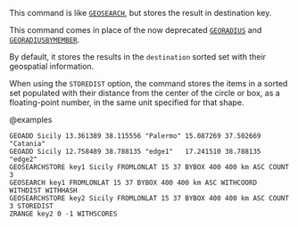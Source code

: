 This command is like [`GEOSEARCH`](./geosearch), but stores the result in destination key.

This command comes in place of the now deprecated [`GEORADIUS`](./georadius) and [`GEORADIUSBYMEMBER`](./georadiusbymember).

By default, it stores the results in the `destination` sorted set with their geospatial information.

When using the `STOREDIST` option, the command stores the items in a sorted set populated with their distance from the center of the circle or box, as a floating-point number, in the same unit specified for that shape.

@examples

```cli
GEOADD Sicily 13.361389 38.115556 "Palermo" 15.087269 37.502669 "Catania"
GEOADD Sicily 12.758489 38.788135 "edge1"   17.241510 38.788135 "edge2" 
GEOSEARCHSTORE key1 Sicily FROMLONLAT 15 37 BYBOX 400 400 km ASC COUNT 3
GEOSEARCH key1 FROMLONLAT 15 37 BYBOX 400 400 km ASC WITHCOORD WITHDIST WITHHASH
GEOSEARCHSTORE key2 Sicily FROMLONLAT 15 37 BYBOX 400 400 km ASC COUNT 3 STOREDIST
ZRANGE key2 0 -1 WITHSCORES
```
